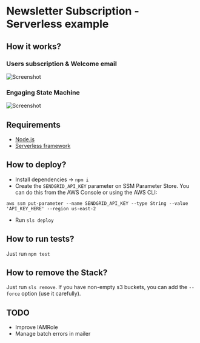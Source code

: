 # Newsletter Subscription - Serverless example

## How it works?	
### Users subscription & Welcome email
![Screenshot](https://i.imgur.com/dPrLp9N.png)

### Engaging State Machine
![Screenshot](https://i.imgur.com/qruGQhW.png)


## Requirements
- [Node.js](https://nodejs.org)
- [Serverless framework](https://serverless.com/)

## How to deploy?
- Install dependencies -> `npm i`
- Create the `SENDGRID_API_KEY` parameter on SSM Parameter Store. You can do this from the AWS Console or using the AWS CLI:

```
aws ssm put-parameter --name SENDGRID_API_KEY --type String --value 'API_KEY_HERE' --region us-east-2
```

- Run `sls deploy`

## How to run tests?
Just run `npm test`

## How to remove the Stack?
Just run `sls remove`. If you have non-empty s3 buckets, you can add the `--force` option (use it carefully).

## TODO
- Improve IAMRole
- Manage batch errors in mailer
